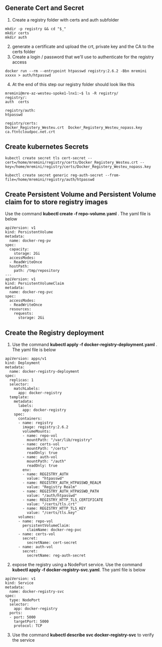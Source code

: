 ## Generate Cert and Secret

1. Create a registry folder with certs and auth subfolder

```
mkdir -p registry && cd "$_"
mkdir certs
mkdir auth
```

2. generate a certificate and upload the crt, private key and the CA to the certs folder
3. Create a login / password that we'll use to authenticate for the registry access 

```
docker run --rm --entrypoint htpasswd registry:2.6.2 -Bbn mremini xxxxx > auth/htpasswd
```

4. At the end of this step our registry folder should look like this

```
mremini@mre-az-westeu-spoke1-lnx1:~$ ls -R registry/
registry/:
auth  certs

registry/auth:
htpasswd

registry/certs:
Docker_Registery_Westeu.crt  Docker_Registery_Westeu_nopass.key  ca.ftntcloudpoc.net.crt

```


## Create kubernetes Secrets

```
kubectl create secret tls cert-secret --cert=/home/mremini/registry/certs/Docker_Registery_Westeu.crt --key=/home/mremini/registry/certs/Docker_Registery_Westeu_nopass.key

kubectl create secret generic reg-auth-secret --from-file=/home/mremini/registry/auth/htpasswd
```

## Create Persistent Volume and Persistent Volume claim for to store registry images
Use the command  **kubectl create -f repo-volume.yaml** . The yaml file is below

```
apiVersion: v1
kind: PersistentVolume
metadata:
  name: docker-reg-pv
spec:
  capacity:
    storage: 2Gi
  accessModes:
  - ReadWriteOnce
  hostPath:
    path: /tmp/repository
---
apiVersion: v1
kind: PersistentVolumeClaim
metadata:
  name: docker-reg-pvc
spec:
  accessModes:
  - ReadWriteOnce
  resources:
    requests:
      storage: 2Gi

```

## Create the Registry deployment
1. Use the command  **kubectl apply -f docker-registry-deployment.yaml** . The yaml file is below

```
apiVersion: apps/v1
kind: Deployment
metadata:
  name: docker-registry-deployment
spec:
  replicas: 1
  selector:
    matchLabels:
      app: docker-registry
  template:
    metadata:
      labels:
        app: docker-registry
    spec:
      containers:
      - name: registry
        image: registry:2.6.2
        volumeMounts:
        - name: repo-vol
          mountPath: "/var/lib/registry"
        - name: certs-vol
          mountPath: "/certs"
          readOnly: true
        - name: auth-vol
          mountPath: "/auth"
          readOnly: true
        env:
        - name: REGISTRY_AUTH
          value: "htpasswd"
        - name: REGISTRY_AUTH_HTPASSWD_REALM
          value: "Registry Realm"
        - name: REGISTRY_AUTH_HTPASSWD_PATH
          value: "/auth/htpasswd"
        - name: REGISTRY_HTTP_TLS_CERTIFICATE
          value: "/certs/tls.crt"
        - name: REGISTRY_HTTP_TLS_KEY
          value: "/certs/tls.key"
      volumes:
      - name: repo-vol
        persistentVolumeClaim:
          claimName: docker-reg-pvc
      - name: certs-vol
        secret:
          secretName: cert-secret
      - name: auth-vol
        secret:
          secretName: reg-auth-secret
```

2. expose the registry using a NodePort service.  Use the command **kubectl apply -f docker-registry-svc.yaml**. The yaml file is below
```
apiVersion: v1
kind: Service
metadata:
  name: docker-registry-svc
spec:
  type: NodePort
  selector:
    app: docker-registry
  ports:
  - port: 5000
    targetPort: 5000
    protocol: TCP
```

3. Use the command **kubectl describe svc docker-registry-svc** to verify the service